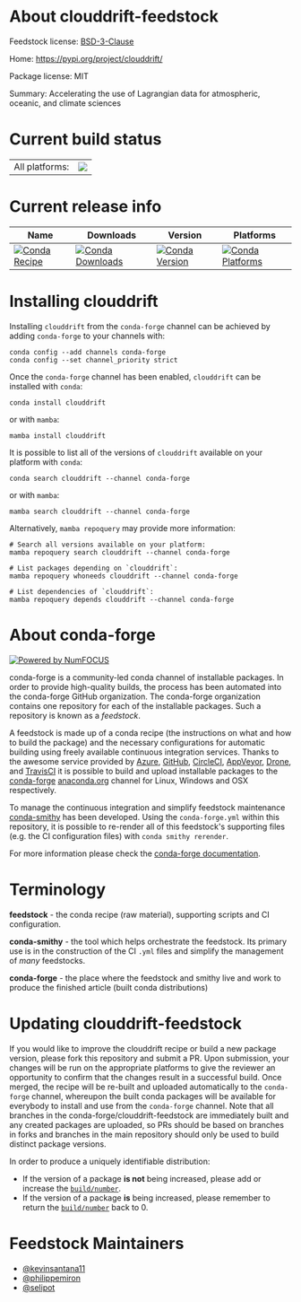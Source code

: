 About clouddrift-feedstock
==========================

Feedstock license: [BSD-3-Clause](https://github.com/conda-forge/clouddrift-feedstock/blob/main/LICENSE.txt)

Home: https://pypi.org/project/clouddrift/

Package license: MIT

Summary: Accelerating the use of Lagrangian data for atmospheric, oceanic, and climate sciences

Current build status
====================


<table><tr><td>All platforms:</td>
    <td>
      <a href="https://dev.azure.com/conda-forge/feedstock-builds/_build/latest?definitionId=18553&branchName=main">
        <img src="https://dev.azure.com/conda-forge/feedstock-builds/_apis/build/status/clouddrift-feedstock?branchName=main">
      </a>
    </td>
  </tr>
</table>

Current release info
====================

| Name | Downloads | Version | Platforms |
| --- | --- | --- | --- |
| [![Conda Recipe](https://img.shields.io/badge/recipe-clouddrift-green.svg)](https://anaconda.org/conda-forge/clouddrift) | [![Conda Downloads](https://img.shields.io/conda/dn/conda-forge/clouddrift.svg)](https://anaconda.org/conda-forge/clouddrift) | [![Conda Version](https://img.shields.io/conda/vn/conda-forge/clouddrift.svg)](https://anaconda.org/conda-forge/clouddrift) | [![Conda Platforms](https://img.shields.io/conda/pn/conda-forge/clouddrift.svg)](https://anaconda.org/conda-forge/clouddrift) |

Installing clouddrift
=====================

Installing `clouddrift` from the `conda-forge` channel can be achieved by adding `conda-forge` to your channels with:

```
conda config --add channels conda-forge
conda config --set channel_priority strict
```

Once the `conda-forge` channel has been enabled, `clouddrift` can be installed with `conda`:

```
conda install clouddrift
```

or with `mamba`:

```
mamba install clouddrift
```

It is possible to list all of the versions of `clouddrift` available on your platform with `conda`:

```
conda search clouddrift --channel conda-forge
```

or with `mamba`:

```
mamba search clouddrift --channel conda-forge
```

Alternatively, `mamba repoquery` may provide more information:

```
# Search all versions available on your platform:
mamba repoquery search clouddrift --channel conda-forge

# List packages depending on `clouddrift`:
mamba repoquery whoneeds clouddrift --channel conda-forge

# List dependencies of `clouddrift`:
mamba repoquery depends clouddrift --channel conda-forge
```


About conda-forge
=================

[![Powered by
NumFOCUS](https://img.shields.io/badge/powered%20by-NumFOCUS-orange.svg?style=flat&colorA=E1523D&colorB=007D8A)](https://numfocus.org)

conda-forge is a community-led conda channel of installable packages.
In order to provide high-quality builds, the process has been automated into the
conda-forge GitHub organization. The conda-forge organization contains one repository
for each of the installable packages. Such a repository is known as a *feedstock*.

A feedstock is made up of a conda recipe (the instructions on what and how to build
the package) and the necessary configurations for automatic building using freely
available continuous integration services. Thanks to the awesome service provided by
[Azure](https://azure.microsoft.com/en-us/services/devops/), [GitHub](https://github.com/),
[CircleCI](https://circleci.com/), [AppVeyor](https://www.appveyor.com/),
[Drone](https://cloud.drone.io/welcome), and [TravisCI](https://travis-ci.com/)
it is possible to build and upload installable packages to the
[conda-forge](https://anaconda.org/conda-forge) [anaconda.org](https://anaconda.org/)
channel for Linux, Windows and OSX respectively.

To manage the continuous integration and simplify feedstock maintenance
[conda-smithy](https://github.com/conda-forge/conda-smithy) has been developed.
Using the ``conda-forge.yml`` within this repository, it is possible to re-render all of
this feedstock's supporting files (e.g. the CI configuration files) with ``conda smithy rerender``.

For more information please check the [conda-forge documentation](https://conda-forge.org/docs/).

Terminology
===========

**feedstock** - the conda recipe (raw material), supporting scripts and CI configuration.

**conda-smithy** - the tool which helps orchestrate the feedstock.
                   Its primary use is in the construction of the CI ``.yml`` files
                   and simplify the management of *many* feedstocks.

**conda-forge** - the place where the feedstock and smithy live and work to
                  produce the finished article (built conda distributions)


Updating clouddrift-feedstock
=============================

If you would like to improve the clouddrift recipe or build a new
package version, please fork this repository and submit a PR. Upon submission,
your changes will be run on the appropriate platforms to give the reviewer an
opportunity to confirm that the changes result in a successful build. Once
merged, the recipe will be re-built and uploaded automatically to the
`conda-forge` channel, whereupon the built conda packages will be available for
everybody to install and use from the `conda-forge` channel.
Note that all branches in the conda-forge/clouddrift-feedstock are
immediately built and any created packages are uploaded, so PRs should be based
on branches in forks and branches in the main repository should only be used to
build distinct package versions.

In order to produce a uniquely identifiable distribution:
 * If the version of a package **is not** being increased, please add or increase
   the [``build/number``](https://docs.conda.io/projects/conda-build/en/latest/resources/define-metadata.html#build-number-and-string).
 * If the version of a package **is** being increased, please remember to return
   the [``build/number``](https://docs.conda.io/projects/conda-build/en/latest/resources/define-metadata.html#build-number-and-string)
   back to 0.

Feedstock Maintainers
=====================

* [@kevinsantana11](https://github.com/kevinsantana11/)
* [@philippemiron](https://github.com/philippemiron/)
* [@selipot](https://github.com/selipot/)

